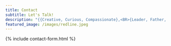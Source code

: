 ```yaml
---
title: Contact
subtitle: Let's Talk!
description: "{{Creative, Curious, Compassionate},<BR>{Leader, Father, Believer},<BR>{Coder, Data Gentleman, Swell Bayesian}}"
featured_image: /images/redline.jpeg
---
```


{% include contact-form.html %}
